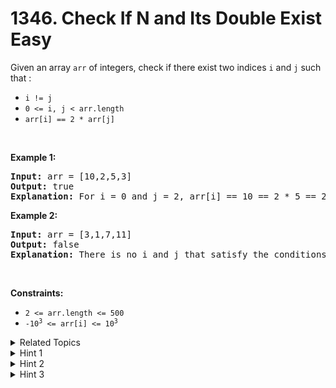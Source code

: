 
# 1346. Check If N and Its Double Exist<br> Easy

<p>Given an array <code>arr</code> of integers, check if there exist two indices <code>i</code> and <code>j</code> such that :</p>

<ul>
	<li><code>i != j</code></li>
	<li><code>0 &lt;= i, j &lt; arr.length</code></li>
	<li><code>arr[i] == 2 * arr[j]</code></li>
</ul>

<p>&nbsp;</p>
<p><strong class="example">Example 1:</strong></p>

<pre>
<strong>Input:</strong> arr = [10,2,5,3]
<strong>Output:</strong> true
<strong>Explanation:</strong> For i = 0 and j = 2, arr[i] == 10 == 2 * 5 == 2 * arr[j]
</pre>

<p><strong class="example">Example 2:</strong></p>

<pre>
<strong>Input:</strong> arr = [3,1,7,11]
<strong>Output:</strong> false
<strong>Explanation:</strong> There is no i and j that satisfy the conditions.
</pre>

<p>&nbsp;</p>
<p><strong>Constraints:</strong></p>

<ul>
	<li><code>2 &lt;= arr.length &lt;= 500</code></li>
	<li><code>-10<sup>3</sup> &lt;= arr[i] &lt;= 10<sup>3</sup></code></li>
</ul>


<details>

<summary> Related Topics </summary>

-	`Array`
-	`Hash Table`
-	`Two Pointers`
-	`Binary Search`
-	`Sorting`

</details>


<details>
<summary> Hint 1 </summary>
Loop from i = 0 to arr.length, maintaining in a hashTable the array elements from [0, i - 1].
</details>

<details>
<summary> Hint 2 </summary>
On each step of the loop check if we have seen the element <code>2 * arr[i]</code> so far.
</details>

<details>
<summary> Hint 3 </summary>
Also check if we have seen <code>arr[i] / 2</code> in case <code>arr[i] % 2 == 0</code>.
</details>